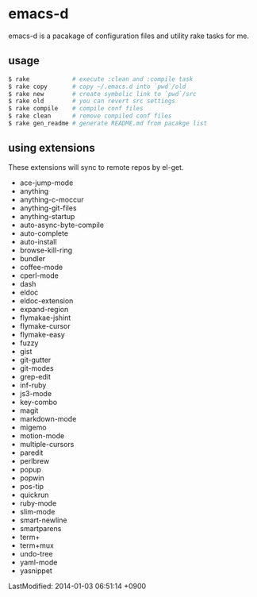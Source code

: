 # emacs-d
emacs-d is a pacakage of configuration files and utility rake tasks for me.

## usage

```sh
$ rake            # execute :clean and :compile task
$ rake copy       # copy ~/.emacs.d into `pwd`/old
$ rake new        # create symbolic link to `pwd`/src
$ rake old        # you can revert src settings
$ rake compile    # compile conf files
$ rake clean      # remove compiled conf files
$ rake gen_readme # generate README.md from pacakge list
```

## using extensions
These extensions will sync to remote repos by el-get.

* ace-jump-mode
* anything
* anything-c-moccur
* anything-git-files
* anything-startup
* auto-async-byte-compile
* auto-complete
* auto-install
* browse-kill-ring
* bundler
* coffee-mode
* cperl-mode
* dash
* eldoc
* eldoc-extension
* expand-region
* flymakae-jshint
* flymake-cursor
* flymake-easy
* fuzzy
* gist
* git-gutter
* git-modes
* grep-edit
* inf-ruby
* js3-mode
* key-combo
* magit
* markdown-mode
* migemo
* motion-mode
* multiple-cursors
* paredit
* perlbrew
* popup
* popwin
* pos-tip
* quickrun
* ruby-mode
* slim-mode
* smart-newline
* smartparens
* term+
* term+mux
* undo-tree
* yaml-mode
* yasnippet

LastModified: 2014-01-03 06:51:14 +0900
